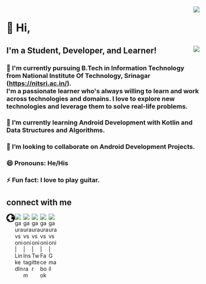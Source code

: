 <img align="right" src="https://github-readme-stats.vercel.app/api?username=sonigaurav950&include_all_commits=true&show_icons=true&hide_title=true&hide_border=true" />

 # 👋 Hi,

## I'm a Student, Developer, and Learner! <img align="right" src="https://github-readme-stats.vercel.app/api/top-langs/?username=sonigaurav950&layout=compact&hide_title=true&hide_border=true" />

###  🔭  I'm currently pursuing B.Tech in Information Technology from National Institute Of Technology, Srinagar (https://nitsri.ac.in/). </br> I'm a passionate learner who's always willing to learn and work across technologies and domains. I love to explore new technologies and leverage them to solve real-life problems.

###  🌱 I’m currently learning Android Development with Kotlin and Data Structures and Algorithms.
###  👯 I’m looking to collaborate on Android Development Projects.

###  😄 Pronouns: He/His
###  ⚡ Fun fact: I love to play guitar.

## connect with me

 <a href ="https://gauravsoni.com/"><img align="left" alt="gauravsoni.com" width="22px" src="https://raw.githubusercontent.com/iconic/open-iconic/master/svg/globe.svg" /></a>

 <a href ="https://www.linkedin.com/in/gaurav-kumar-soni-a705b7245/"><img align="left" alt="gauravsoni | LinkedIn" width="22px" src="https://raw.githubusercontent.com/peterthehan/peterthehan/master/assets/linkedin.svg" /></a>

 <a href ="https://www.instagram.com/gauravsoni3850/ "><img align="left" alt="gauravsoni | Instagram" width="22px" src="https://cdn-icons-png.flaticon.com/512/2111/2111463.png"/></a>
 
 <a href ="https://twitter.com/Gauravs70259657"><img align="left" alt="gauravsoni | Twitter" width="22px" src="https://raw.githubusercontent.com/peterthehan/peterthehan/master/assets/twitter.svg"/></a>

 <a href ="https://m.facebook.com/profile.php?eav=Afa3-SoqxReofdIJn_uXNuSqU3HCHfXDykEceWsOFavGx-iK3agRZ-Olg2uDYI-jZ1Q&paipv=0"><img align="left" alt="gauravsoni | Facebook" width="22px" src="https://cdn-icons-png.flaticon.com/512/174/174848.png"/></a>

 <a href = "mailto: sonigaurav950@gmail.com"><img align="left" alt="gauravsoni | Gmail" width="22px" src="https://cdn-icons-png.flaticon.com/512/5968/5968534.png"/></a>
